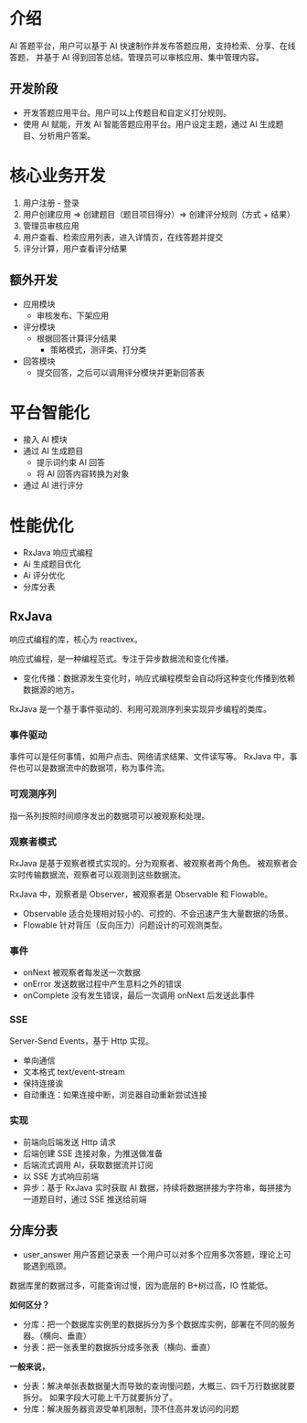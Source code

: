 # 介绍

AI 答题平台，用户可以基于 AI 快速制作并发布答题应用，支持检索、分享、在线答题，
并基于 AI 得到回答总结。管理员可以审核应用、集中管理内容。

## 开发阶段

- 开发答题应用平台。用户可以上传题目和自定义打分规则。
- 使用 AI 赋能，开发 AI 智能答题应用平台。用户设定主题，通过 AI 生成题目、分析用户答案。

# 核心业务开发

1. 用户注册 - 登录
2. 用户创建应用 => 创建题目（题目项目得分）=> 创建评分规则（方式 + 结果）
3. 管理员审核应用
4. 用户查看、检索应用列表，进入详情页，在线答题并提交
5. 评分计算，用户查看评分结果

## 额外开发

- 应用模块
    - 审核发布、下架应用
- 评分模块
    - 根据回答计算评分结果
        - 策略模式，测评类、打分类
- 回答模块
    - 提交回答，之后可以调用评分模块并更新回答表

# 平台智能化

- 接入 AI 模块
- 通过 AI 生成题目
    - 提示词约束 AI 回答
    - 将 AI 回答内容转换为对象
- 通过 AI 进行评分

# 性能优化

- RxJava 响应式编程
- Ai 生成题目优化
- Ai 评分优化
- 分库分表

## RxJava

响应式编程的库，核心为 reactivex。

响应式编程，是一种编程范式。专注于异步数据流和变化传播。

- 变化传播：数据源发生变化时，响应式编程模型会自动将这种变化传播到依赖数据源的地方。

RxJava 是一个基于事件驱动的、利用可观测序列来实现异步编程的类库。

### 事件驱动

事件可以是任何事情，如用户点击、网络请求结果、文件读写等。
RxJava 中，事件也可以是数据流中的数据项，称为事件流。

### 可观测序列

指一系列按照时间顺序发出的数据项可以被观察和处理。

### 观察者模式

RxJava 是基于观察者模式实现的。分为观察者、被观察者两个角色。
被观察者会实时传输数据流，观察者可以观测到这些数据流。

RxJava 中，观察者是 Observer，被观察者是 Observable 和 Flowable。

- Observable 适合处理相对较小的、可控的、不会迅速产生大量数据的场景。
- Flowable 针对背压（反向压力）问题设计的可观测类型。

### 事件

- onNext 被观察者每发送一次数据
- onError 发送数据过程中产生意料之外的错误
- onComplete 没有发生错误，最后一次调用 onNext 后发送此事件

### SSE

Server-Send Events，基于 Http 实现。

- 单向通信
- 文本格式 text/event-stream
- 保持连接诶
- 自动重连：如果连接中断，浏览器自动重新尝试连接

### 实现

- 前端向后端发送 Http 请求
- 后端创建 SSE 连接对象，为推送做准备
- 后端流式调用 AI，获取数据流并订阅
- 以 SSE 方式响应前端
- 异步：基于 RxJava 实时获取 AI 数据，持续将数据拼接为字符串，每拼接为一道题目时，通过 SSE 推送给前端

## 分库分表

- user_answer 用户答题记录表
  一个用户可以对多个应用多次答题，理论上可能遇到瓶颈。

数据库里的数据过多，可能查询过慢，因为底层的 B+树过高，IO 性能低。

**如何区分？**

- 分库：把一个数据库实例里的数据拆分为多个数据库实例，部署在不同的服务器。（横向、垂直）
- 分表：把一张表里的数据拆分成多张表（横向、垂直）

**一般来说，**

- 分表：解决单张表数据量大而导致的查询慢问题，大概三、四千万行数据就要拆分。
  如果字段大可能上千万就要拆分了。
- 分库：解决服务器资源受单机限制，顶不住高并发访问的问题
